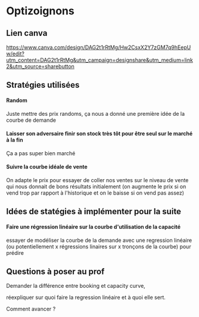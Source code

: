 # Optizoignons

## Lien canva
https://www.canva.com/design/DAG2t1rRtMg/Hw2CsxX2Y7zGM7q9hEepUw/edit?utm_content=DAG2t1rRtMg&utm_campaign=designshare&utm_medium=link2&utm_source=sharebutton


## Stratégies utilisées

#### Random
Juste mettre des prix randoms, ça nous a donné une première idée de la courbe de demande

#### Laisser son adversaire finir son stock très tôt pour être seul sur le marché à la fin
Ça a pas super bien marché

#### Suivre la courbe idéale de vente
On adapte le prix pour essayer de coller nos ventes sur le niveau de vente qui nous donnait de bons résultats initialement (on augmente le prix si on vend trop par rapport à l'historique et on le baisse si on vend pas assez)

## Idées de statégies à implémenter pour la suite

#### Faire une régression linéaire sur la courbe d'utilisation de la capacité
essayer de modéliser la courbe de la demande avec une regression linéaire (ou potentiellement x régressions linaires sur x tronçons de la courbe) pour prédire 

## Questions à poser au prof

Demander la différence entre booking et capacity curve, 

réexpliquer sur quoi faire la regression linéaire et à quoi elle sert.

Comment avancer ?

  
